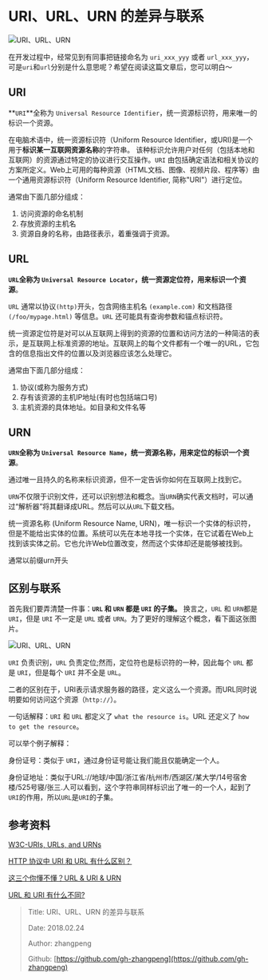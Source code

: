 # URI、URL、URN 的差异与联系

![URI&#x3001;URL&#x3001;URN](http://img.zhangpeng.site/2018/02/24/1.png)

在开发过程中，经常见到有同事把链接命名为 `uri_xxx_yyy` 或者 `url_xxx_yyy`，可是`uri`和`url`分别是什么意思呢？希望在阅读这篇文章后，您可以明白～

## URI

**`URI`**全称为 `Universal Resource Identifier`，统一资源标识符，用来唯一的标识一个资源。

在电脑术语中，统一资源标识符（Uniform Resource Identifier，或URI\)是一个用于**标识某一互联网资源名称**的字符串。 该种标识允许用户对任何（包括本地和互联网）的资源通过特定的协议进行交互操作。`URI` 由包括确定语法和相关协议的方案所定义。Web上可用的每种资源（HTML文档、图像、视频片段、程序等）由一个通用资源标识符（Uniform Resource Identifier, 简称"URI"）进行定位。

通常由下面几部分组成：

1. 访问资源的命名机制
2. 存放资源的主机名
3. 资源自身的名称，由路径表示，着重强调于资源。

## URL

**`URL`**全称为 `Universal Resource Locator`，统一资源定位符，用来**标识一个资源**。

`URL` 通常以协议`(http)`开头，包含网络主机名 `(example.com)` 和文档路径 `(/foo/mypage.html)` 等信息。`URL` 还可能具有查询参数和锚点标识符。

统一资源定位符是对可以从互联网上得到的资源的位置和访问方法的一种简洁的表示，是互联网上标准资源的地址。互联网上的每个文件都有一个唯一的URL，它包含的信息指出文件的位置以及浏览器应该怎么处理它。

通常由下面几部分组成：

1. 协议\(或称为服务方式\)
2. 存有该资源的主机IP地址\(有时也包括端口号\)
3. 主机资源的具体地址。如目录和文件名等

## URN

**`URN`**全称为 `Universal Resource Name`，统一资源名称，用来定位的**标识一个资源**。

通过唯一且持久的名称来标识资源，但不一定告诉你如何在互联网上找到它。

`URN`不仅限于识别文件，还可以识别想法和概念。当`URN`确实代表文档时，可以通过“解析器”将其翻译成URL。然后可以从`URL`下载文档。

统一资源名称 \(Uniform Resource Name, URN\)，唯一标识一个实体的标识符，但是不能给出实体的位置。系统可以先在本地寻找一个实体，在它试着在Web上找到该实体之前。它也允许Web位置改变，然而这个实体却还是能够被找到。

通常以前缀urn开头

## 区别与联系

首先我们要弄清楚一件事：**`URL` 和 `URN` 都是 `URI` 的子集。** 换言之，`URL` 和 `URN`都是 `URI`，但是 `URI` 不一定是 `URL` 或者 `URN`。为了更好的理解这个概念，看下面这张图片。

![URI&#x3001;URL&#x3001;URN](http://img.zhangpeng.site/2018/02/24/2.jpg)

`URI` 负责识别，`URL` 负责定位;然而，定位符也是标识符的一种，因此每个 `URL` 都是 `URI`，但是每个 `URI` 并不全是 `URL`。

二者的区别在于，URI表示请求服务器的路径，定义这么一个资源。而URL同时说明要如何访问这个资源（`http://`）。

一句话解释：`URI` 和 `URL` 都定义了 `what the resource is`。URL 还定义了 `how to get the resource`。

可以举个例子解释：

身份证号：类似于 `URI`，通过身份证号能让我们能且仅能确定一个人。

身份证地址：类似于URL://地球/中国/浙江省/杭州市/西湖区/某大学/14号宿舍楼/525号寝/张三.人可以看到，这个字符串同样标识出了唯一的一个人，起到了`URI`的作用，所以`URL`是`URI`的子集。

## 参考资料

[W3C-URIs, URLs, and URNs](https://www.w3.org/TR/uri-clarification/)

[HTTP 协议中 URI 和 URL 有什么区别？](https://www.zhihu.com/question/21950864)

[这三个你懂不懂？URL & URI & URN](https://www.jianshu.com/p/cb0dbbf2fd15)

[URL 和 URI 有什么不同?](https://www.zhihu.com/question/19557151)

> Title: URI、URL、URN 的差异与联系
>
> Date: 2018.02.24
>
> Author: zhangpeng
>
> Github: [https://github.com/gh-zhangpeng](https://github.com/gh-zhangpeng)

